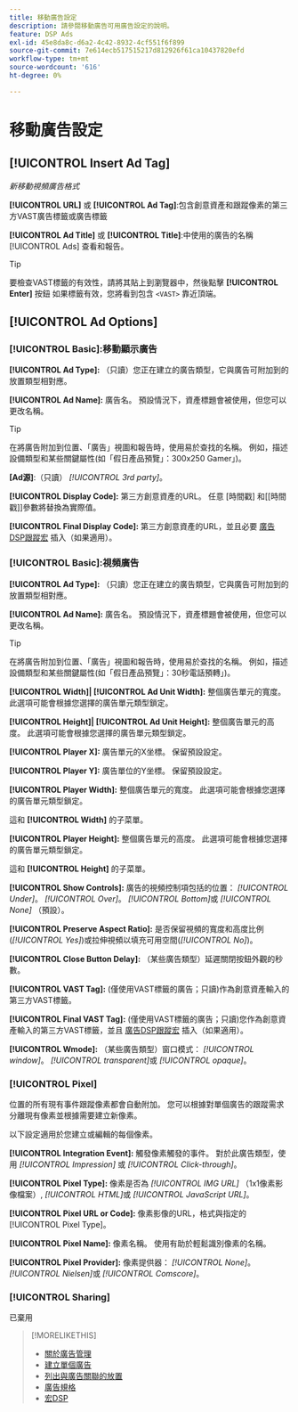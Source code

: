 ```yaml
---
title: 移動廣告設定
description: 請參閱移動廣告可用廣告設定的說明。
feature: DSP Ads
exl-id: 45e8da8c-d6a2-4c42-8932-4cf551f6f899
source-git-commit: 7e614ecb517515217d812926f61ca10437820efd
workflow-type: tm+mt
source-wordcount: '616'
ht-degree: 0%

---
```


# 移動廣告設定

## [!UICONTROL Insert Ad Tag]

*新移動視頻廣告格式*

**[!UICONTROL URL]** 或 **[!UICONTROL Ad Tag]**:包含創意資產和跟蹤像素的第三方VAST廣告標籤或廣告標籤

**[!UICONTROL Ad Title]** 或 **[!UICONTROL Title]**:中使用的廣告的名稱 [!UICONTROL Ads] 查看和報告。

>[!TIP]
>
> 要檢查VAST標籤的有效性，請將其貼上到瀏覽器中，然後點擊 **[!UICONTROL Enter]** 按鈕 如果標籤有效，您將看到包含 `<VAST>` 靠近頂端。

## [!UICONTROL Ad Options]

### [!UICONTROL Basic]:移動顯示廣告

**[!UICONTROL Ad Type]:** （只讀）您正在建立的廣告類型，它與廣告可附加到的放置類型相對應。

**[!UICONTROL Ad Name]:** 廣告名。 預設情況下，資產標題會被使用，但您可以更改名稱。

>[!TIP]
>
> 在將廣告附加到位置、「廣告」視圖和報告時，使用易於查找的名稱。 例如，描述設備類型和某些關鍵屬性(如「假日產品預覽」：300x250 Gamer」)。

**\[Ad源\]**:（只讀） *[!UICONTROL 3rd party]*。

**[!UICONTROL Display Code]:** 第三方創意資產的URL。 任意 [時間戳] 和[[時間戳]]參數將替換為實際值。

**[!UICONTROL Final Display Code]:** 第三方創意資產的URL，並且必要 [廣告DSP跟蹤宏](/help/dsp/campaign-management/macros.md) 插入（如果適用）。

### [!UICONTROL Basic]:視頻廣告

**[!UICONTROL Ad Type]:** （只讀）您正在建立的廣告類型，它與廣告可附加到的放置類型相對應。

**[!UICONTROL Ad Name]:** 廣告名。 預設情況下，資產標題會被使用，但您可以更改名稱。

>[!TIP]
>
> 在將廣告附加到位置、「廣告」視圖和報告時，使用易於查找的名稱。 例如，描述設備類型和某些關鍵屬性(如「假日產品預覽」：30秒電話預轉」)。

**[!UICONTROL Width]| [!UICONTROL Ad Unit Width]:** 整個廣告單元的寬度。 此選項可能會根據您選擇的廣告單元類型鎖定。

**[!UICONTROL Height]| [!UICONTROL Ad Unit Height]:** 整個廣告單元的高度。 此選項可能會根據您選擇的廣告單元類型鎖定。

**[!UICONTROL Player X]:** 廣告單元的X坐標。 保留預設設定。

**[!UICONTROL Player Y]:** 廣告單位的Y坐標。 保留預設設定。

**[!UICONTROL Player Width]:** 整個廣告單元的寬度。 此選項可能會根據您選擇的廣告單元類型鎖定。

這和 **[!UICONTROL Width]** 的子菜單。

**[!UICONTROL Player Height]:** 整個廣告單元的高度。 此選項可能會根據您選擇的廣告單元類型鎖定。

這和 **[!UICONTROL Height]** 的子菜單。

**[!UICONTROL Show Controls]:** 廣告的視頻控制項包括的位置： *[!UICONTROL Under]*。 *[!UICONTROL Over]*。 *[!UICONTROL Bottom]*&#x200B;或 *[!UICONTROL None]* （預設）。

**[!UICONTROL Preserve Aspect Ratio]:** 是否保留視頻的寬度和高度比例(*[!UICONTROL Yes]*)或拉伸視頻以填充可用空間(*[!UICONTROL No]*)。

**[!UICONTROL Close Button Delay]:** （某些廣告類型）延遲關閉按鈕外觀的秒數。

**[!UICONTROL VAST Tag]:** (僅使用VAST標籤的廣告；只讀)作為創意資產輸入的第三方VAST標籤。

**[!UICONTROL Final VAST Tag]:** (僅使用VAST標籤的廣告；只讀)您作為創意資產輸入的第三方VAST標籤，並且 [廣告DSP跟蹤宏](/help/dsp/campaign-management/macros.md) 插入（如果適用）。

**[!UICONTROL Wmode]:** （某些廣告類型）窗口模式： *[!UICONTROL window]*。 *[!UICONTROL transparent]*&#x200B;或 *[!UICONTROL opaque]*。

### [!UICONTROL Pixel]

位置的所有現有事件跟蹤像素都會自動附加。 您可以根據對單個廣告的跟蹤需求分離現有像素並根據需要建立新像素。

以下設定適用於您建立或編輯的每個像素。

**[!UICONTROL Integration Event]:** 觸發像素觸發的事件。 對於此廣告類型，使用 *[!UICONTROL Impression]* 或 *[!UICONTROL Click-through]*。

**[!UICONTROL Pixel Type]:** 像素是否為 *[!UICONTROL IMG URL]* （1x1像素影像檔案）, *[!UICONTROL HTML]*&#x200B;或 *[!UICONTROL JavaScript URL]*。

**[!UICONTROL Pixel URL or Code]:** 像素影像的URL，格式與指定的 [!UICONTROL Pixel Type]。

**[!UICONTROL Pixel Name]:** 像素名稱。 使用有助於輕鬆識別像素的名稱。

**[!UICONTROL Pixel Provider]:** 像素提供器： *[!UICONTROL None]*。 *[!UICONTROL Nielsen]*&#x200B;或 *[!UICONTROL Comscore]*。

### [!UICONTROL Sharing]

已棄用

>[!MORELIKETHIS]
>
>* [關於廣告管理](ad-about.md)
>* [建立單個廣告](ad-create.md)
>* [列出與廣告關聯的放置](/help/dsp/campaign-management/ads/ad-list-placements.md)
>* [廣告規格](ad-specs.md)
>* [宏DSP](/help/dsp/campaign-management/macros.md)

